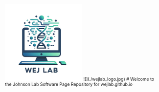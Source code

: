 <img src="./wejlab_logo.jpg"  width=50%>
![](./wejlab_logo.jpg)
# Welcome to the Johnson Lab Software Page
Repository for wejlab.github.io
